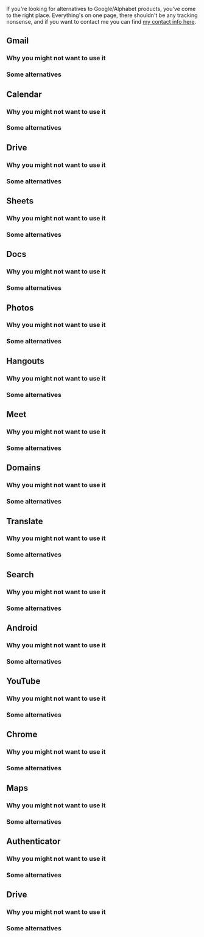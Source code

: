 If you're looking for alternatives to Google/Alphabet products, you've come to the right place. Everything's on one page, there shouldn't be any tracking nonsense, and if you want to contact me you can find [my contact info here](//al2.in/contact).

## Gmail
### Why you might not want to use it
### Some alternatives

## Calendar
### Why you might not want to use it
### Some alternatives

## Drive
### Why you might not want to use it
### Some alternatives

## Sheets
### Why you might not want to use it
### Some alternatives

## Docs
### Why you might not want to use it
### Some alternatives

## Photos
### Why you might not want to use it
### Some alternatives

## Hangouts
### Why you might not want to use it
### Some alternatives

## Meet
### Why you might not want to use it
### Some alternatives

## Domains
### Why you might not want to use it
### Some alternatives

## Translate
### Why you might not want to use it
### Some alternatives

## Search
### Why you might not want to use it
### Some alternatives

## Android
### Why you might not want to use it
### Some alternatives

## YouTube
### Why you might not want to use it
### Some alternatives

## Chrome
### Why you might not want to use it
### Some alternatives

## Maps
### Why you might not want to use it
### Some alternatives

## Authenticator
### Why you might not want to use it
### Some alternatives

## Drive
### Why you might not want to use it
### Some alternatives
